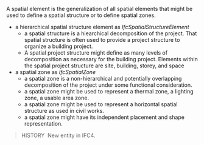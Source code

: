 ﻿A spatial element is the generalization of all spatial elements that might be used to define a spatial structure or to define spatial zones.

* a hierarchical spatial structure element as _IfcSpatialStructureElement_ 
    * a spatial structure is a hiearchical decomposition of the project. That spatial structure is often used to provide a project structure to organize a building project.
    * A spatial project structure might define as many levels of decomposition as necessary for the building project. Elements within the spatial project structure are site, building, storey, and space 
* a spatial zone as _IfcSpatialZone_ 
    * a spatial zone is a non-hierarchical and potentially overlapping decomposition of the project under some functional consideration.
    * a spatial zone might be used to represent a thermal zone, a lighting zone, a usable area zone.
    * a spatial zone might be used to represent a horizontal spatial structure as used in civil works.
    * a spatial zone might have its independent placement and shape representation. 

> HISTORY&nbsp; New entity in IFC4.
